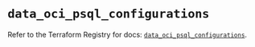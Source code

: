 # `data_oci_psql_configurations`

Refer to the Terraform Registry for docs: [`data_oci_psql_configurations`](https://registry.terraform.io/providers/oracle/oci/6.18.0/docs/data-sources/psql_configurations).
